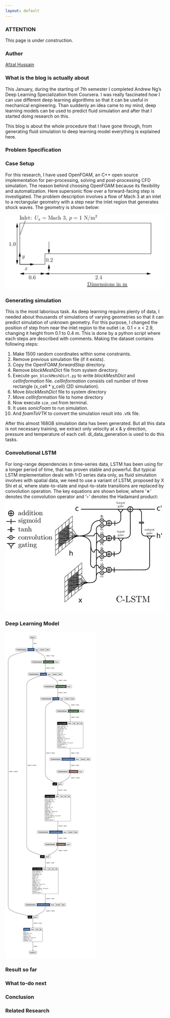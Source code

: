 ```yaml
---
layout: default
---
```


### ATTENTION

This page is under construction.

### Author
[Afzal Hussain](https://illusorytime.github.io/)

### What is the blog is actually about
This January, during the starting of 7th semester I completed Andrew Ng’s Deep Learning Specialization from Coursera. I was really fascinated how I can use different deep learning algorithms so that it can be useful in mechanical engineering. Than suddenly an idea came to my mind, deep learning models can be used to predict fluid simulation and after that I started doing research on this.

This blog is about the whole procedure that I have gone through, from generating fluid simulation to deep learning model everything is explained here.

### Problem Specification

### Case Setup
For this research, I have used OpenFOAM, an C++ open source implementation for per-processing, solving and post-processing CFD simulation. The reason behind choosing OpenFOAM because its flexibility and automatization. Here supersonic flow over a forward-facing step is investigated. The problem description involves a flow of Mach 3 at an inlet to a rectangular geometry with a step near the inlet region that generates shock waves. The geometry is shown below:

![](../assets/geometry.png)

### Generating simulation 
This is the most laborious task. As deep learning requires plenty of data, I needed about thousands of simulations of varying geometries so that it can predict simulation of unknown geometry. For this purpose, I changed the position of step from near the inlet region to the outlet i.e.  0.1 < x < 2.9, changing it height from 0.1 to 0.4 m. This is done by a python script where each steps are described with comments. Making the dataset contains following steps:
  1. Make 1500 random coordinates within some constraints.
  2. Remove previous simulation file (if it exists).
  3. Copy the OpenFOAM _forwardStep_ directory.
  4. Remove _blockMeshDict_ file from system directory.
  5. Execute `gen_blockMeshDict.py` to write _blockMeshDict_ and _cellInformation_ file.
     _cellInformation_ consists cell number of three rectangle (x_cell * y_cell) (2D simulation). 
  6. Move _blockMeshDict_ file to system directory
  7. Move _cellInformation_ file to home directory
  8. Now execute `sim_cmd` from terminal. 
  9. It uses _sonicFoam_ to run simulation.
10. And _foamToVTK_ to convert the simulation result into .vtk file.

After this almost 168GB simulation data has been generated. But all this data is not necessary training, we extract only velocity at x & y direction, pressure and temperature of each cell. dl_data_generation is used to do this tasks.

### Convolutional LSTM
For long-range dependencies in time-series data, LSTM has been using for a longer period of time, that has proven stable and powerful. But typical LSTM implementation deals with 1-D series data only, as fluid simulation involves with spatial data, we need to use a variant of LSTM, proposed by X Shi et al, where state-to-state and input-to-state transitions are replaced by convolution operation. The key equations are shown below, where ‘∗’ denotes the convolution operator and ‘◦’ denotes the Hadamard product:
![](https://github.com/IllusoryTime/Image-Based-CFD-Simulation-Using-Deep-Learning/blob/master/assets/C-LSTM.png)

### Deep Learning Model 

![](https://github.com/IllusoryTime/Image-Based-CFD-Simulation-Using-Deep-Learning/blob/master/assets/my_model.png)

### Result so far



### What to-do next

### Conclusion

### Related Research